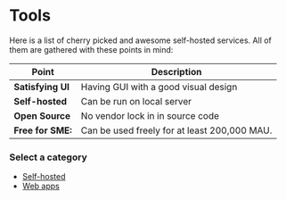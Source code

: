 # Tools

Here is a list of cherry picked and awesome self-hosted services. All of them are gathered with these points in mind:

| Point               | Description
| --------            | --------
| **Satisfying UI**   | Having GUI with a good visual design
| **Self-hosted**     | Can be run on local server
| **Open Source**     | No vendor lock in in source code
| **Free for SME:**   | Can be used freely for at least 200,000 MAU.


### Select a category

* [Self-hosted](https://github.com/maazamaani/Tools/blob/main/self-hosted.md)
* [Web apps](https://github.com/maazamaani/Tools/blob/main/web-apps.md)

